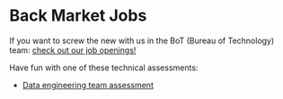 # Back Market Jobs 
If you want to screw the new with us in the BoT (Bureau of Technology) team: 
[check out our job openings!](https://jobs.backmarket.fr)

Have fun with one of these technical assessments:
* [Data engineering team assessment](https://github.com/backmarket/jobs/tree/master/data_engineering_team)